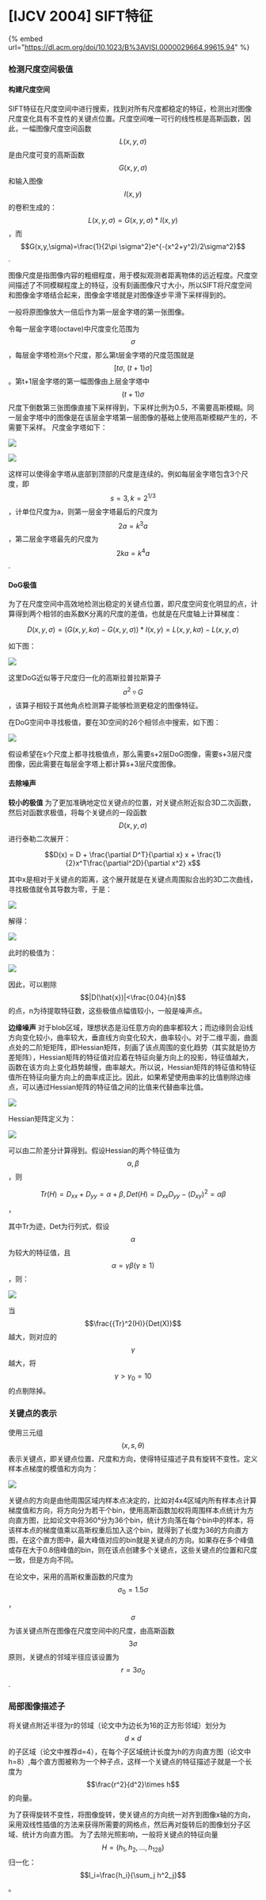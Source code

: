 # \[IJCV 2004] SIFT特征

{% embed url="https://dl.acm.org/doi/10.1023/B%3AVISI.0000029664.99615.94" %}

### 检测尺度空间极值

#### 构建尺度空间

SIFT特征在尺度空间中进行搜索，找到对所有尺度都稳定的特征，检测出对图像尺度变化具有不变性的关键点位置。尺度空间唯一可行的线性核是高斯函数，因此，一幅图像尺度空间函数$$L(x,y,\sigma)$$是由尺度可变的高斯函数$$G(x,y,\sigma)$$和输入图像$$I(x,y)$$的卷积生成的：$$L(x,y,\sigma)=G(x,y,\sigma)*I(x,y)$$，而$$G(x,y,\sigma)=\frac{1}{2\pi \sigma^2}e^{-(x^2+y^2)/2\sigma^2}$$.&#x20;

图像尺度是指图像内容的粗细程度，用于模拟观测者距离物体的远近程度。尺度空间描述了不同模糊程度上的特征，没有刻画图像尺寸大小，所以SIFT将尺度空间和图像金字塔结合起来，图像金字塔就是对图像逐步平滑下采样得到的。&#x20;

一般将原图像放大一倍后作为第一层金字塔的第一张图像。

令每一层金字塔(octave)中尺度变化范围为$$\sigma$$，每层金字塔检测s个尺度，那么第t层金字塔的尺度范围就是$$[t\sigma,~(t+1)\sigma]$$。第t+1层金字塔的第一幅图像由上层金字塔中$$(t+1)\sigma$$尺度下倒数第三张图像直接下采样得到，下采样比例为0.5，不需要高斯模糊。同一层金字塔中的图像是在该层金字塔第一层图像的基础上使用高斯模糊产生的，不需要下采样。 尺度金字塔如下：&#x20;

![](../../.gitbook/assets/sift\_0.png)

![](<../../.gitbook/assets/image (255).png>)

这样可以使得金字塔从底部到顶部的尺度是连续的。例如每层金字塔包含3个尺度，即$$s=3, k=2^{1/3}$$，计单位尺度为a，则第一层金字塔最后的尺度为$$2a=k^3a$$，第二层金字塔最先的尺度为$$2ka=k^4a$$.

#### DoG极值

为了在尺度空间中高效地检测出稳定的关键点位置，即尺度空间变化明显的点，计算得到两个相邻的由系数K分离的尺度的差值，也就是在尺度轴上计算梯度：&#x20;

$$D(x,y,\sigma)=(G(x,y,k\sigma)-G(x,y,\sigma))*I(x,y)=L(x,y,k\sigma)-L(x,y,\sigma)$$&#x20;

如下图：&#x20;

![](../../.gitbook/assets/sift\_1.png)

这里DoG近似等于尺度归一化的高斯拉普拉斯算子$$\sigma^2\triangledown G$$，该算子相较于其他角点检测算子能够检测更稳定的图像特征。&#x20;

在DoG空间中寻找极值，要在3D空间的26个相邻点中搜索，如下图：&#x20;

![](../../.gitbook/assets/sift\_2.png)

假设希望在s个尺度上都寻找极值点，那么需要s+2层DoG图像，需要s+3层尺度图像，因此需要在每层金字塔上都计算s+3层尺度图像。

#### 去除噪声

**较小的极值** 为了更加准确地定位关键点的位置，对关键点附近拟合3D二次函数，然后对函数求极值，将每个关键点的一段函数$$D(x,y,\sigma)$$进行泰勒二次展开：&#x20;

&#x20;$$D(x) = D + \frac{\partial D^T}{\partial x} x + \frac{1}{2}x^T\frac{\partial^2D}{\partial x^2} x$$

其中x是相对于关键点的距离，这个展开就是在关键点周围拟合出的3D二次曲线，寻找极值就令其导数为零，于是：&#x20;

![](<../../.gitbook/assets/image (228).png>)

解得：

![](<../../.gitbook/assets/image (286).png>)

此时的极值为：&#x20;

![](../../.gitbook/assets/sift\_5.png)

因此，可以剔除$$|D(\hat{x})|<\frac{0.04}{n}$$的点，n为待提取特征数，这些极值点幅值较小，一般是噪声点。&#x20;

**边缘噪声** 对于blob区域，理想状态是沿任意方向的曲率都较大；而边缘则会沿线方向变化较小，曲率较大，垂直线方向变化较大，曲率较小。对于二维平面，曲面点处的二阶矩矩阵，即Hessian矩阵，刻画了该点周围的变化趋势（其实就是协方差矩阵），Hessian矩阵的特征值对应着在特征向量方向上的投影，特征值越大，函数在该方向上变化趋势越慢，曲率越大。所以说，Hessian矩阵的特征值和特征值所在特征向量方向上的曲率成正比。因此，如果希望使用曲率的比值剔除边缘点，可以通过Hessian矩阵的特征值之间的比值来代替曲率比值。&#x20;

![](../../.gitbook/assets/sift\_6.png)

Hessian矩阵定义为：&#x20;

![](../../.gitbook/assets/sift\_7.png)

可以由二阶差分计算得到。假设Hessian的两个特征值为$$\alpha,\beta$$，则

$$Tr(H)=D_{xx}+D_{yy}=\alpha + \beta, Det(H)=D_{xx}D_{yy}-{(D_{xy})}^2=\alpha\beta$$，

其中Tr为迹，Det为行列式，假设$$\alpha$$为较大的特征值，且$$\alpha=\gamma\beta (\gamma \ge 1)$$，则：&#x20;

![](../../.gitbook/assets/sift\_8.png)

当$$\frac{{Tr}^2(H)}{Det(X)}$$越大，则对应的$$\gamma$$越大，将$$\gamma > \gamma_0=10$$的点剔除掉。

### 关键点的表示

使用三元组$$(x,s,\theta)$$表示关键点，即关键点位置、尺度和方向，使得特征描述子具有旋转不变性。定义样本点梯度的模值和方向为：&#x20;

![](../../.gitbook/assets/sift\_9.png)

关键点的方向是由他周围区域内样本点决定的，比如对4x4区域内所有样本点计算梯度值和方向，将方向分为若干个bin，使用高斯函数加权将周围样本点统计为方向直方图，比如论文中将360°分为36个bin，统计方向落在每个bin中的样本，将该样本点的梯度值乘以高斯权重后加入这个bin，就得到了长度为36的方向直方图，在这个直方图中，最大峰值对应的bin就是关键点的方向。如果存在多个峰值或存在大于0.8倍峰值的bin，则在该点创建多个关键点，这些关键点的位置和尺度一致，但是方向不同。

在论文中，采用的高斯权重函数的尺度为$$\sigma_0=1.5\sigma$$，$$\sigma$$为该关键点所在图像在尺度空间中的尺度，由高斯函数$$3\sigma$$原则，关键点的邻域半径应该设置为$$r=3\sigma_0$$.

### 局部图像描述子

将关键点附近半径为r的邻域（论文中为边长为16的正方形邻域）划分为$$d \times d$$的子区域（论文中推荐d=4），在每个子区域统计长度为h的方向直方图（论文中h=8）,每个直方图被称为一个种子点，这样一个关键点的特征描述子就是一个长度为$$\frac{r^2}{d^2}\times h$$的向量。&#x20;

为了获得旋转不变性，将图像旋转，使关键点的方向统一对齐到图像x轴的方向，采用双线性插值的方法来获得所需要的网格点，然后再对旋转后的图像划分子区域、统计方向直方图。 为了去除光照影响，一般将关键点的特征向量$$H=(h_1,h_2,...,h_{128})$$归一化：$$l_i=\frac{h_i}{\sum_j h^2_j}$$。
